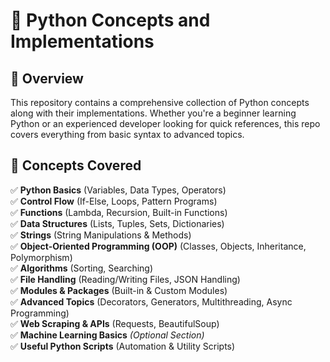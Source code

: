 # 🐍 Python Concepts and Implementations  

## 🚀 Overview  
This repository contains a comprehensive collection of Python concepts along with their implementations. Whether you're a beginner learning Python or an experienced developer looking for quick references, this repo covers everything from basic syntax to advanced topics.



## 📌 **Concepts Covered**
✅ **Python Basics** (Variables, Data Types, Operators)  
✅ **Control Flow** (If-Else, Loops, Pattern Programs)  
✅ **Functions** (Lambda, Recursion, Built-in Functions)  
✅ **Data Structures** (Lists, Tuples, Sets, Dictionaries)  
✅ **Strings** (String Manipulations & Methods)  
✅ **Object-Oriented Programming (OOP)** (Classes, Objects, Inheritance, Polymorphism)  
✅ **Algorithms** (Sorting, Searching)  
✅ **File Handling** (Reading/Writing Files, JSON Handling)  
✅ **Modules & Packages** (Built-in & Custom Modules)  
✅ **Advanced Topics** (Decorators, Generators, Multithreading, Async Programming)  
✅ **Web Scraping & APIs** (Requests, BeautifulSoup)  
✅ **Machine Learning Basics** *(Optional Section)*  
✅ **Useful Python Scripts** (Automation & Utility Scripts)  

